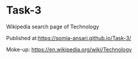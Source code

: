 # Task-3
Wikipedia search page of Technology


Published at:https://somia-ansari.github.io/Task-3/

Moke-up: https://en.wikipedia.org/wiki/Technology
